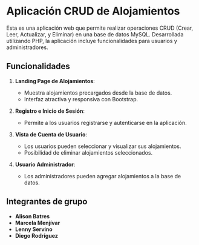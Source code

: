 # Aplicación CRUD de Alojamientos

Esta es una aplicación web que permite realizar operaciones CRUD (Crear, Leer, Actualizar, y Eliminar) en una base de datos MySQL. Desarrollada utilizando PHP, la aplicación incluye funcionalidades para usuarios y administradores.

## Funcionalidades

1. **Landing Page de Alojamientos**: 
   - Muestra alojamientos precargados desde la base de datos.
   - Interfaz atractiva y responsiva con Bootstrap.

2. **Registro e Inicio de Sesión**:
   - Permite a los usuarios registrarse y autenticarse en la aplicación.

3. **Vista de Cuenta de Usuario**:
   - Los usuarios pueden seleccionar y visualizar sus alojamientos.
   - Posibilidad de eliminar alojamientos seleccionados.

4. **Usuario Administrador**:
   - Los administradores pueden agregar alojamientos a la base de datos.


## Integrantes de grupo

- **Alison Batres**
- **Marcela Menjívar**
- **Lenny Servino**
- **Diego Rodríguez**
